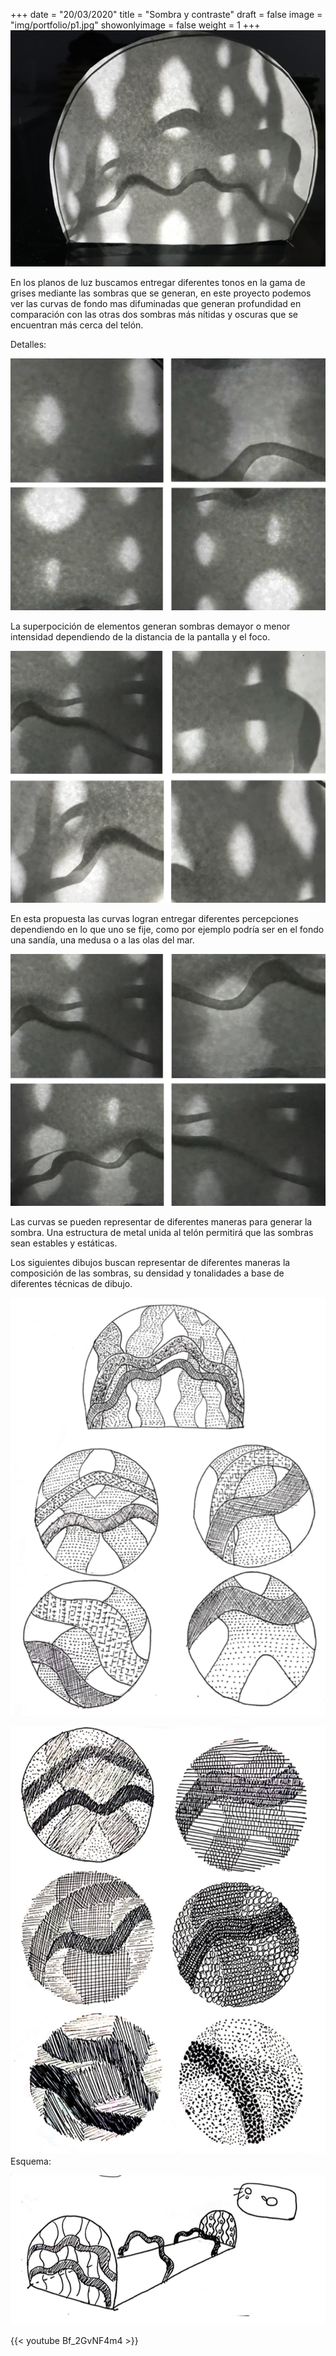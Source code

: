 +++
date = "20/03/2020"
title = "Sombra y contraste"
draft = false
image = "img/portfolio/p1.jpg"
showonlyimage = false
weight = 1
+++
![Plano 2](/img/p1/p1.jpg)

En los planos de luz buscamos entregar diferentes tonos en la gama de grises mediante las sombras que se generan, en este proyecto podemos ver las curvas de fondo mas difuminadas que generan profundidad en comparación con las otras dos sombras más nítidas y oscuras que se encuentran más cerca del telón.

Detalles:

![Plano 2](/img/p1/p11.jpg)

La superpocición de elementos generan sombras demayor o menor intensidad dependiendo de la distancia de la pantalla y el foco.

![Plano 3](/img/p1/p12.jpg)

En esta propuesta las curvas logran entregar diferentes percepciones dependiendo en lo que uno se fije, como por ejemplo podría ser en el fondo una sandía, una medusa o a las olas del mar.

![Plano 3](/img/p1/p13.jpg)
<!--more-->

 Las curvas se pueden
representar de diferentes
maneras para generar la
sombra.
Una estructura de metal unida al telón permitirá que las sombras sean
estables y estáticas.

Los siguientes dibujos buscan representar de diferentes maneras la composición de las sombras, su densidad y tonalidades a base de diferentes técnicas de dibujo.

![dibujo](/img/dibujos/d1.jpg)

![dibujo](/img/dibujos/d11.jpg)
Esquema:

![dibujo](/img/dibujos/d12.jpg)

{{< youtube Bf_2GvNF4m4 >}}